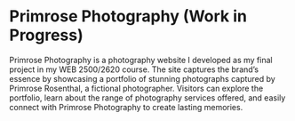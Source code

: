# Primrose Photography (Work in Progress)
Primrose Photography is a photography website I developed as my final project in my WEB 2500/2620 course. The site captures the brand’s essence by showcasing a portfolio of stunning photographs captured by Primrose Rosenthal, a fictional photographer. Visitors can explore the portfolio, learn about the range of photography services offered, and easily connect with Primrose Photography to create lasting memories.
